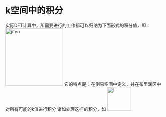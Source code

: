 # k空间中的积分
实际DFT计算中，所需要进行的工作都可以归纳为下面形式的积分值，即：
<img width="184" alt="jifen" src="https://user-images.githubusercontent.com/76439954/120611002-4fe4f980-c486-11eb-9dc5-3096001125a9.png">
它的特点是：在倒易空间中定义，并在布里渊区中对所有可能的k值进行积分
诸如处理这样的积分，如
<img width="76" alt="1" src="https://user-images.githubusercontent.com/76439954/120611355-b0743680-c486-11eb-80cd-1225437e306f.png">
